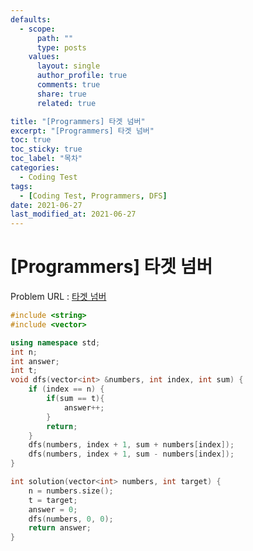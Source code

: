 ```yaml
---
defaults:
  - scope:
      path: ""
      type: posts
    values:
      layout: single
      author_profile: true
      comments: true
      share: true
      related: true

title: "[Programmers] 타겟 넘버"
excerpt: "[Programmers] 타겟 넘버"
toc: true
toc_sticky: true
toc_label: "목차"
categories:
  - Coding Test
tags:
  - [Coding Test, Programmers, DFS]
date: 2021-06-27
last_modified_at: 2021-06-27
---
```

# [Programmers] 타겟 넘버

Problem URL : [타겟 넘버](https://programmers.co.kr/learn/courses/30/lessons/43165)

```cpp
#include <string>
#include <vector>

using namespace std;
int n;
int answer;
int t;
void dfs(vector<int> &numbers, int index, int sum) {
    if (index == n) {
        if(sum == t){
            answer++;
        }
        return;
    }
    dfs(numbers, index + 1, sum + numbers[index]);
    dfs(numbers, index + 1, sum - numbers[index]);
}

int solution(vector<int> numbers, int target) {
    n = numbers.size();
    t = target;
    answer = 0;
    dfs(numbers, 0, 0);
    return answer;
}
```
